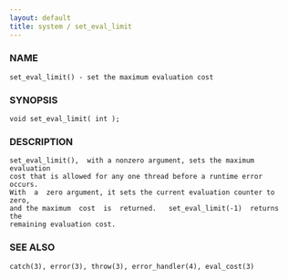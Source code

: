 ```yaml
---
layout: default
title: system / set_eval_limit
---
```


### NAME

    set_eval_limit() - set the maximum evaluation cost


### SYNOPSIS

    void set_eval_limit( int );


### DESCRIPTION

    set_eval_limit(),  with a nonzero argument, sets the maximum evaluation
    cost that is allowed for any one thread before a runtime error  occurs.
    With  a  zero argument, it sets the current evaluation counter to zero,
    and the maximum  cost  is  returned.   set_eval_limit(-1)  returns  the
    remaining evaluation cost.


### SEE ALSO

    catch(3), error(3), throw(3), error_handler(4), eval_cost(3)
